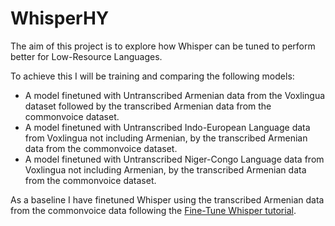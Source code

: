 # WhisperHY

The aim of this project is to explore how Whisper can be tuned to perform better for Low-Resource Languages.

To achieve this I will be training and comparing the following models: 
- A model finetuned with Untranscribed Armenian data from the Voxlingua dataset followed by the transcribed Armenian data from the commonvoice dataset.
- A model finetuned with Untranscribed Indo-European Language data from Voxlingua not including Armenian, by the transcribed Armenian data from the commonvoice dataset.
- A model finetuned with Untranscribed Niger-Congo Language data from Voxlingua not including Armenian, by the transcribed Armenian data from the commonvoice dataset.

As a baseline I have finetuned Whisper using the transcribed Armenian data from the commonvoice data following the [Fine-Tune Whisper tutorial](https://huggingface.co/blog/fine-tune-whisper).

